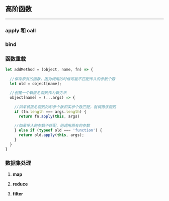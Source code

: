 ## 高阶函数

---

### apply 和 call







### bind







### 函数重载

```javascript
let addMethod = (object, name, fn) => {
  
  //保存原有的函数，因为调用的时候可能不匹配传入的参数个数
  let old = object[name];
  
  //创建一个新匿名函数作为新方法
  object[name] = (...args) => {
    
    //如果该匿名函数的形参个数和实参个数匹配，就调用该函数
    if (fn.length === args.length) {
      return fn.apply(this, args)
      
    //如果传入的参数不匹配，则调用原有的参数
    } else if (typeof old === 'function') {
      return old.apply(this, args);
    }
  }
}
```







### 数据集处理

1. **map**







2. **reduce**







3. **filter**

